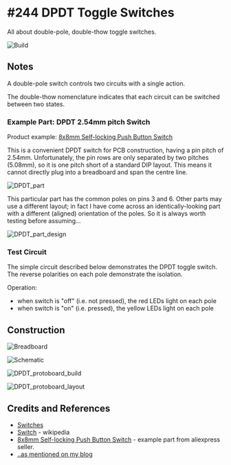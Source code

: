 # #244 DPDT Toggle Switches

All about double-pole, double-thow toggle switches.

![Build](./assets/DPDT_build.jpg?raw=true)


## Notes

A double-pole switch controls two circuits with a single action.

The double-thow nomenclature indicates that each circuit can be switched between two states.

### Example Part: DPDT 2.54mm pitch Switch

Product example: [8x8mm Self-locking Push Button Switch](https://www.aliexpress.com/item/8x8mm-Self-locking-Type-Square-Button-Tactile-Push-Button-Switch-Momentary-Tact-DIP-Through-Hole-4pin/2036527668.html)

This is a convenient DPDT switch for PCB construction, having a pin pitch of 2.54mm.
Unfortunately, the pin rows are only separated by two pitches (5.08mm), so it is one pitch short of a standard DIP layout.
This means it cannot directly plug into a breadboard and span the centre line.

![DPDT_part](./assets/DPDT_part.jpg?raw=true)

This particular part has the common poles on pins 3 and 6.
Other parts may use a different layout; in fact I have come across an identically-looking part
with a different (aligned) orientation of the poles. So it is always worth testing before assuming...

![DPDT_part_design](./assets/DPDT_part_design.jpg?raw=true)

### Test Circuit

The simple circuit described below demonstrates the DPDT toggle switch.
The reverse polarities on each pole demonstrate the isolation.

Operation:

* when switch is "off" (i.e. not pressed), the red LEDs light on each pole
* when switch is "on" (i.e. pressed), the yellow LEDs light on each pole


## Construction

![Breadboard](./assets/DPDT_bb.jpg?raw=true)

![Schematic](./assets/DPDT_schematic.jpg?raw=true)

![DPDT_protoboard_build](./assets/DPDT_protoboard_build.jpg?raw=true)

![DPDT_protoboard_layout](./assets/DPDT_protoboard_layout.jpg?raw=true)


## Credits and References
* [Switches](../)
* [Switch](https://en.wikipedia.org/wiki/Switch) - wikipedia
* [8x8mm Self-locking Push Button Switch](https://www.aliexpress.com/item/8x8mm-Self-locking-Type-Square-Button-Tactile-Push-Button-Switch-Momentary-Tact-DIP-Through-Hole-4pin/2036527668.html) - example part from aliexpress seller.
* [..as mentioned on my blog](https://blog.tardate.com/2017/01/leap243-switches.html)
